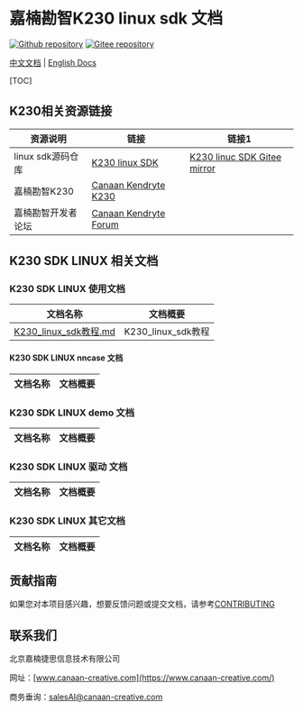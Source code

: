 # 嘉楠勘智K230 linux sdk 文档

[![Github repository](https://img.shields.io/badge/github-repository-blue?logo=github&style=plastic)](https://github.com/kendryte/k230_linux_sdk.git)
[![Gitee repository](https://img.shields.io/badge/gitee-repository-blue?logo=gitee&style=plastic)](https://gitee.com/kendryte/k230_linux_sdk.git)

[中文文档](README.md) | [English Docs](README_en.md)

[TOC]

## K230相关资源链接

|资源说明 |链接   |链接1   |
| ------ | ------ | ---- |
|linux sdk源码仓库 |[K230 linux SDK](https://github.com/kendryte/k230_sdk) |[K230 linuc SDK Gitee mirror](https://gitee.com/kendryte/k230_linux_sdk.git)|
|嘉楠勘智K230 |[Canaan Kendryte K230](https://www.canaan-creative.com/product/k230)||
|嘉楠勘智开发者论坛|[Canaan Kendryte Forum](https://developer.canaan-creative.com/)||

## K230 SDK LINUX 相关文档

### K230 SDK LINUX  使用文档

| 文档名称 | 文档概要 |
| --- | --- |
| [K230_linux_sdk教程.md](zh/01_software/K230_linux_sdk教程.md) | K230_linux_sdk教程|

#### K230 SDK LINUX  nncase 文档

| 文档名称 | 文档概要 |
| --- | --- |

### K230 SDK LINUX  demo 文档

| 文档名称 | 文档概要 |
| --- | --- |

### K230 SDK LINUX 驱动 文档

| 文档名称 | 文档概要 |
| --- | --- |

### K230 SDK LINUX 其它文档

| 文档名称 | 文档概要 |
| --- | --- |

## 贡献指南

如果您对本项目感兴趣，想要反馈问题或提交文档，请参考[CONTRIBUTING](.github/CONTRIBUTING.md)

## 联系我们

北京嘉楠捷思信息技术有限公司

网址：[www.canaan-creative.com](https://www.canaan-creative.com/)

商务垂询：[salesAI@canaan-creative.com](mailto:salesAI@canaan-creative.com)
